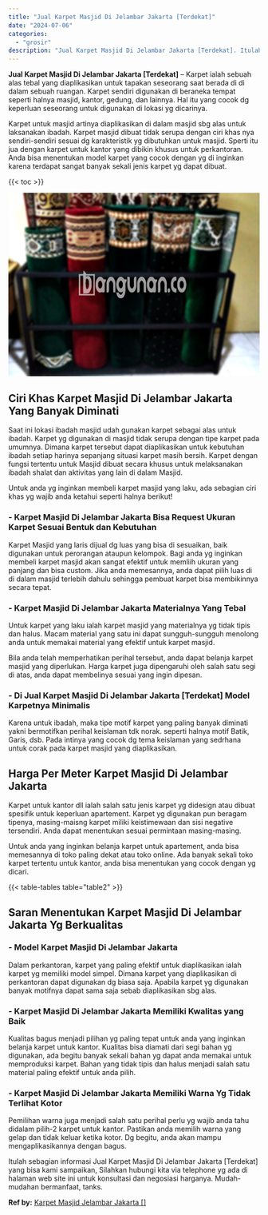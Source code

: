 ```yaml
---
title: "Jual Karpet Masjid Di Jelambar Jakarta [Terdekat]"
date: "2024-07-06"
categories: 
  - "grosir"
description: "Jual Karpet Masjid Di Jelambar Jakarta [Terdekat]. Itulah sebagian informasi Jual Karpet Masjid Di Jelambar Jakarta [Terdekat] yang bisa kami sampaikan, Si..."
---
```


**Jual Karpet Masjid Di Jelambar Jakarta \[Terdekat\]** – Karpet ialah sebuah alas tebal yang diaplikasikan untuk tapakan seseorang saat berada di di dalam sebuah ruangan. Karpet sendiri digunakan di beraneka tempat seperti halnya masjid, kantor, gedung, dan lainnya. Hal itu yang cocok dg keperluan seseorang untuk digunakan di lokasi yg dicarinya.

Karpet untuk masjid artinya diaplikasikan di dalam masjid sbg alas untuk laksanakan ibadah. Karpet masjid dibuat tidak serupa dengan ciri khas nya sendiri-sendiri sesuai dg karakteristik yg dibutuhkan untuk masjid. Sperti itu jua dengan karpet untuk kantor yang dibikin khusus untuk perkantoran. Anda bisa menentukan model karpet yang cocok dengan yg di inginkan karena terdapat sangat banyak sekali jenis karpet yg dapat dibuat.

{{< toc >}}

![Jual Karpet Masjid Di Jelambar Jakarta [Terdekat]](/images/grosir-karpet-murah-38.png)

## Ciri Khas Karpet Masjid Di Jelambar Jakarta Yang Banyak Diminati

Saat ini lokasi ibadah masjid udah gunakan karpet sebagai alas untuk ibadah. Karpet yg digunakan di masjid tidak serupa dengan tipe karpet pada umumnya. Dimana karpet tersebut dapat diaplikasikan untuk kebutuhan ibadah setiap harinya sepanjang situasi karpet masih bersih. Karpet dengan fungsi tertentu untuk Masjid dibuat secara khusus untuk melaksanakan ibadah shalat dan aktivitas yang lain di dalam Masjid.

Untuk anda yg inginkan membeli karpet masjid yang laku, ada sebagian ciri khas yg wajib anda ketahui seperti halnya berikut!

### \- Karpet Masjid Di Jelambar Jakarta Bisa Request Ukuran Karpet Sesuai Bentuk dan Kebutuhan

Karpet Masjid yang laris dijual dg luas yang bisa di sesuaikan, baik digunakan untuk perorangan ataupun kelompok. Bagi anda yg inginkan membeli karpet masjid akan sangat efektif untuk memliih ukuran yang panjang dan bisa custom. Jika anda memesannya, anda dapat pilih luas di di dalam masjid terlebih dahulu sehingga pembuat karpet bisa membikinnya secara tepat.

### \- Karpet Masjid Di Jelambar Jakarta Materialnya Yang Tebal

Untuk karpet yang laku ialah karpet masjid yang materialnya yg tidak tipis dan halus. Macam material yang satu ini dapat sungguh-sungguh menolong anda untuk memakai material yang efektif untuk karpet masjid.

Bila anda telah memperhatikan perihal tersebut, anda dapat belanja karpet masjid yang diperlukan. Harga karpet juga dipengaruhi oleh salah satu segi di atas, anda dapat membelinya sesuai yang ingin dipesan.

### \- Di Jual Karpet Masjid Di Jelambar Jakarta \[Terdekat\] Model Karpetnya Minimalis

Karena untuk ibadah, maka tipe motif karpet yang paling banyak diminati yakni bermotifkan perihal keislaman tdk norak. seperti halnya motif Batik, Garis, dsb. Pada intinya yang cocok dg tema keislaman yang sedrhana untuk corak pada karpet masjid yang diaplikasikan.

## Harga Per Meter Karpet Masjid Di Jelambar Jakarta

Karpet untuk kantor dll ialah salah satu jenis karpet yg didesign atau dibuat spesifik untuk keperluan apartement. Karpet yg digunakan pun beragam tipenya, masing-maisng karpet miliki keistimewaan dan sisi negative tersendiri. Anda dapat menentukan sesuai permintaan masing-masing.

Untuk anda yang inginkan belanja karpet untuk apartement, anda bisa memesannya di toko paling dekat atau toko online. Ada banyak sekali toko karpet tertentu untuk kantor, anda bisa menentukan yang cocok dengan yg dicari.

{{< table-tables table="table2" >}}

## Saran Menentukan Karpet Masjid Di Jelambar Jakarta Yg Berkualitas

### \- Model Karpet Masjid Di Jelambar Jakarta

Dalam perkantoran, karpet yang paling efektif untuk diaplikasikan ialah karpet yg memiliki model simpel. Dimana karpet yang diaplikasikan di perkantoran dapat digunakan dg biasa saja. Apabila karpet yg digunakan banyak motifnya dapat sama saja sebab diaplikasikan sbg alas.

### \- Karpet Masjid Di Jelambar Jakarta Memiliki Kwalitas yang Baik

Kualitas bagus menjadi pilihan yg paling tepat untuk anda yang inginkan belanja karpet untuk kantor. Kualitas bisa diamati dari segi bahan yg digunakan, ada begitu banyak sekali bahan yg dapat anda memakai untuk memproduksi karpet. Bahan yang tidak tipis dan halus menjadi salah satu material paling efektif untuk anda pilih.

### \- Karpet Masjid Di Jelambar Jakarta Memiliki Warna Yg Tidak Terlihat Kotor

Pemilihan warna juga menjadi salah satu perihal perlu yg wajib anda tahu didalam pilih-2 karpet untuk kantor. Pastikan anda memilih warna yang gelap dan tidak keluar ketika kotor. Dg begitu, anda akan mampu mengaplikasikannya dengan bagus.

Itulah sebagian informasi Jual Karpet Masjid Di Jelambar Jakarta \[Terdekat\] yang bisa kami sampaikan, Silahkan hubungi kita via telephone yg ada di halaman web site ini untuk konsultasi dan negosiasi harganya. Mudah-mudahan bermanfaat, tanks.

**Ref by:**  [Karpet Masjid Jelambar Jakarta []](https://id.wikipedia.org/wiki/Karpet)
